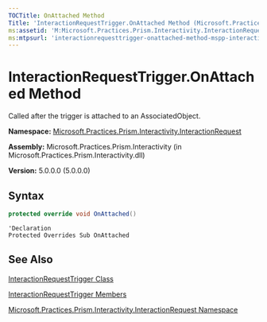 ```yaml
---
TOCTitle: OnAttached Method
Title: 'InteractionRequestTrigger.OnAttached Method (Microsoft.Practices.Prism.Interactivity.InteractionRequest)'
ms:assetid: 'M:Microsoft.Practices.Prism.Interactivity.InteractionRequest.InteractionRequestTrigger.OnAttached'
ms:mtpsurl: 'interactionrequesttrigger-onattached-method-mspp-interactivity-interactionrequest.md'
---
```


# InteractionRequestTrigger.OnAttached Method

Called after the trigger is attached to an AssociatedObject.

**Namespace:** [Microsoft.Practices.Prism.Interactivity.InteractionRequest](mspp-interactivity-interactionrequest-namespace)

**Assembly:** Microsoft.Practices.Prism.Interactivity (in Microsoft.Practices.Prism.Interactivity.dll)

**Version:** 5.0.0.0 (5.0.0.0)

## Syntax

```C#
protected override void OnAttached()
```

```VB
'Declaration
Protected Overrides Sub OnAttached
```

## See Also

[InteractionRequestTrigger Class](interactionrequesttrigger-class-mspp-interactivity-interactionrequest)

[InteractionRequestTrigger Members](interactionrequesttrigger-members-mspp-interactivity-interactionrequest)

[Microsoft.Practices.Prism.Interactivity.InteractionRequest Namespace](mspp-interactivity-interactionrequest-namespace)
